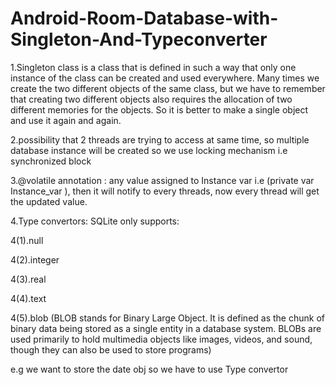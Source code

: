 # Android-Room-Database-with-Singleton-And-Typeconverter


1.Singleton class is a class that is defined in such a way that only one instance of the class can be created and used everywhere. 
Many times we create the two different objects of the same class, 
but we have to remember that creating two different objects also requires the allocation of two different memories for the objects. 
So it is better to make a single object and use it again and again.

2.possibility that 2 threads are trying to access at same time, so multiple database instance will be created
so we use locking mechanism i.e synchronized block

3.@volatile annotation : any value assigned to Instance var i.e (private var Instance_var ),
 then it will notify to every threads, now every thread will get the updated value. 
 
4.Type convertors:
SQLite only supports:

4(1).null

4(2).integer

4(3).real

4(4).text

4(5).blob (BLOB stands for Binary Large Object. It is defined as the chunk of binary data being stored as a single entity in a database system. 
BLOBs are used primarily to hold multimedia objects like images, videos, and sound, though they can also be used to store programs)

e.g we want to store the date obj so we have to use Type convertor
